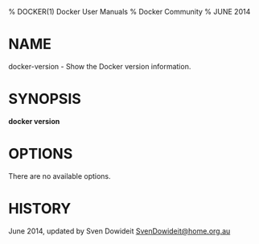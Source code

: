 % DOCKER(1) Docker User Manuals
% Docker Community
% JUNE 2014
# NAME
docker-version - Show the Docker version information.

# SYNOPSIS
**docker version**


# OPTIONS
There are no available options.

# HISTORY
June 2014, updated by Sven Dowideit <SvenDowideit@home.org.au>
